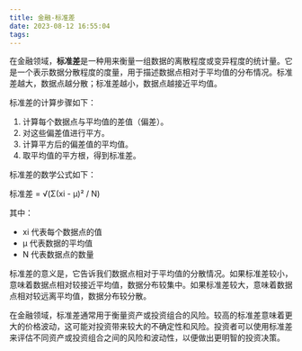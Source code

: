 ```yaml
---
title: 金融-标准差
date: 2023-08-12 16:55:04
tags:
---
```


在金融领域，**标准差**是一种用来衡量一组数据的离散程度或变异程度的统计量。它是一个表示数据分散程度的度量，用于描述数据点相对于平均值的分布情况。标准差越大，数据点越分散；标准差越小，数据点越接近平均值。

标准差的计算步骤如下：

1. 计算每个数据点与平均值的差值（偏差）。
2. 对这些偏差值进行平方。
3. 计算平方后的偏差值的平均值。
4. 取平均值的平方根，得到标准差。

标准差的数学公式如下：

标准差 = √(Σ(xi - μ)² / N)

其中：
- xi 代表每个数据点的值
- μ 代表数据的平均值
- N 代表数据点的数量

标准差的意义是，它告诉我们数据点相对于平均值的分散情况。如果标准差较小，意味着数据点相对较接近平均值，数据分布较集中。如果标准差较大，意味着数据点相对较远离平均值，数据分布较分散。

在金融领域，标准差通常用于衡量资产或投资组合的风险。较高的标准差意味着更大的价格波动，这可能对投资带来较大的不确定性和风险。投资者可以使用标准差来评估不同资产或投资组合之间的风险和波动性，以便做出更明智的投资决策。